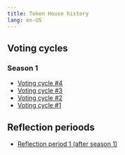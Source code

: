```yaml
---
title: Token House history
lang: en-US
---
```


## Voting cycles

<!-- 
### Season 2

-->

### Season 1
* [Voting cycle #4](https://gov.optimism.io/t/voting-cycle-4-roundup/3055)
* [Voting cycle #3](https://gov.optimism.io/t/voting-cycle-3-roundup/2923)
* [Voting cycle #2](https://gov.optimism.io/t/voting-cycle-2-roundup/2754)
* [Voting cycle #1](https://gov.optimism.io/t/voting-cycle-1-roundup/2619)


## Reflection perioods

* [Reflection period 1 (after season 1)](https://gov.optimism.io/t/governance-update-2/3056)
